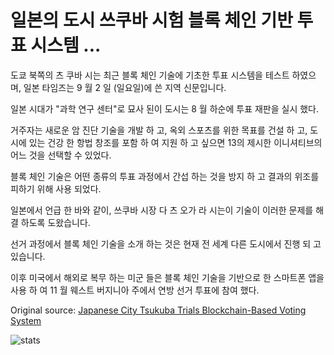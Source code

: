 # 일본의 도시 쓰쿠바 시험 블록 체인 기반 투표 시스템 ...

도쿄 북쪽의 츠 쿠바 시는 최근 블록 체인 기술에 기초한 투표 시스템을 테스트 하였으며, 일본 타임즈는 9 월 2 일 (일요일)에 쓴 지역 신문입니다.

일본 시대가 "과학 연구 센터"로 묘사 된이 도시는 8 월 하순에 투표 재판을 실시 했다.

거주자는 새로운 암 진단 기술을 개발 하 고, 옥외 스포츠를 위한 목표를 건설 하 고, 도시에 있는 건강 한 항법 창조를 포함 하 여 지원 하 고 싶으면 13의 제시한 이니셔티브의 어느 것을 선택할 수 있었다.

블록 체인 기술은 어떤 종류의 투표 과정에서 간섭 하는 것을 방지 하 고 결과의 위조를 피하기 위해 사용 되었다.

일본에서 언급 한 바와 같이, 쓰쿠바 시장 다 츠 오가 라 시는이 기술이 이러한 문제를 해결 하도록 도왔습니다.

선거 과정에서 블록 체인 기술을 소개 하는 것은 현재 전 세계 다른 도시에서 진행 되 고 있습니다.

이후 미국에서 해외로 복무 하는 미군 들은 블록 체인 기술을 기반으로 한 스마트폰 앱을 사용 하 여 11 월 웨스트 버지니아 주에서 연방 선거 투표에 참여 했다.

Original source: [Japanese City Tsukuba Trials Blockchain-Based Voting System](https://cointelegraph.com/news/japanese-city-tsukuba-trials-blockchain-based-voting-system)

![stats](https://c.statcounter.com/11760860/0/a89fa40b/1/ "stats")